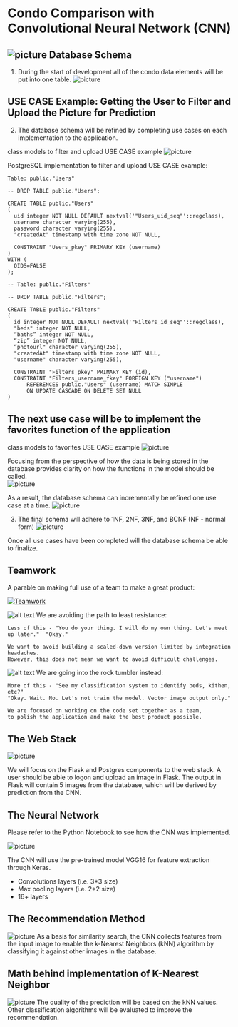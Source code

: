 Condo Comparison with Convolutional Neural Network (CNN)
===
![picture](/img/finalplan.png)
Database Schema
---
1. During the start of development all of the condo data elements will be put into one table.
![picture](/img/condostable.png)

USE CASE Example: Getting the User to Filter and Upload the Picture for Prediction
---

2. The database schema will be refined by completing use cases on each implementation to the application.


class models to filter and upload USE CASE example
![picture](/img/model.png)

PostgreSQL implementation to filter and upload USE CASE example:

```
Table: public."Users"

-- DROP TABLE public."Users";

CREATE TABLE public."Users"
(
  uid integer NOT NULL DEFAULT nextval('"Users_uid_seq"'::regclass),
  username character varying(255),
  password character varying(255),
  "createdAt" timestamp with time zone NOT NULL,

  CONSTRAINT "Users_pkey" PRIMARY KEY (username)
)
WITH (
  OIDS=FALSE
);
```

```
-- Table: public."Filters"

-- DROP TABLE public."Filters";

CREATE TABLE public."Filters"
(
  id integer NOT NULL DEFAULT nextval('"Filters_id_seq"'::regclass),
  "beds" integer NOT NULL,
  “baths” integer NOT NULL,
  “zip” integer NOT NULL,
  “photourl" character varying(255),
  "createdAt" timestamp with time zone NOT NULL,
  "username" character varying(255),

  CONSTRAINT "Filters_pkey" PRIMARY KEY (id),
  CONSTRAINT "Filters_username_fkey" FOREIGN KEY ("username")
      REFERENCES public."Users" (username) MATCH SIMPLE
      ON UPDATE CASCADE ON DELETE SET NULL
)
```

The next use case will be to implement the favorites function of the application
---

class models to favorites USE CASE example
![picture](/img/followmodel.png)

Focusing from the perspective of how the data is being stored in the database provides clarity on how the functions in the model should be called.   
![picture](/img/followhow.png)

As a result, the database schema can incrementally be refined one use case at a time.
![picture](/img/followsschema.png)

3. The final schema will adhere to 1NF, 2NF, 3NF, and BCNF (NF - normal form)
![picture](/img/schema.png)

Once all use cases have been completed will the database schema be able to finalize.




Teamwork
---
A parable on making full use of a team to make a great product:

[![Teamwork](https://i.imgur.com/OORFH52.jpg)](https://www.youtube.com/watch?v=K-Yv-UdsmSo "Teamwork")

![alt text][logo] We are avoiding the path to least resistance: 
```
Less of this - "You do your thing. I will do my own thing. Let's meet up later."  "Okay."

We want to avoid building a scaled-down version limited by integration headaches.  
However, this does not mean we want to avoid difficult challenges.
```

![alt text][logo] We are going into the rock tumbler instead: 
```
More of this - "See my classification system to identify beds, kithen, etc?"
"Okay. Wait. No. Let's not train the model. Vector image output only."   

We are focused on working on the code set together as a team,
to polish the application and make the best product possible.
```
[logo]: https://github.com/adam-p/markdown-here/raw/master/src/common/images/icon48.png "Logo Title Text"


The Web Stack
---
![picture](/img/stack.png)

We will focus on the Flask and Postgres components to the web stack.
A user should be able to logon and upload an image in Flask.  The output in Flask will contain 5 images from the database, 
which will be derived by prediction from the CNN.

The Neural Network 
---
Please refer to the Python Notebook to see how the CNN was implemented.

![picture](/img/vgg.png)

The CNN will use the pre-trained model VGG16 for feature extraction through Keras. 

* Convolutions layers (i.e. 3*3 size)
* Max pooling layers (i.e. 2*2 size)
* 16+ layers


The Recommendation Method
---
![picture](/img/knn.png)
As a basis for similarity search, the CNN collects features from the input image to enable the k-Nearest Neighbors (kNN) algorithm by classifying it against other images in the database.

Math behind implementation of K-Nearest Neighbor
---
![picture](/img/euclidmath.png)
The quality of the prediction will be based on the kNN values.  Other classification algorithms will be evaluated to improve the recommendation.


